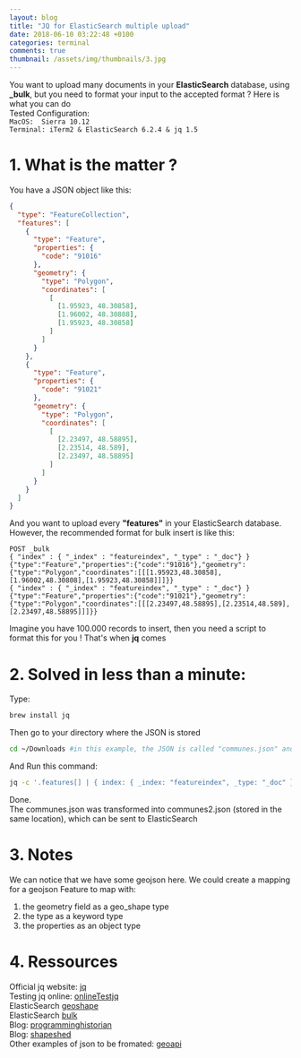 ```yaml
---
layout: blog
title: "JQ for ElasticSearch multiple upload"
date: 2018-06-10 03:22:48 +0100
categories: terminal
comments: true
thumbnail: /assets/img/thumbnails/3.jpg
---
```


You want to upload many documents in your **ElasticSearch** database, using **\_bulk**, but you need to format your input to the accepted format ? Here is what you can do  
Tested Configuration:  
`MacOS:  Sierra 10.12`  
`Terminal: iTerm2 & ElasticSearch 6.2.4 & jq 1.5`

# 1. What is the matter ?

You have a JSON object like this:

```json
{
  "type": "FeatureCollection",
  "features": [
    {
      "type": "Feature",
      "properties": {
        "code": "91016"
      },
      "geometry": {
        "type": "Polygon",
        "coordinates": [
          [
            [1.95923, 48.30858],
            [1.96002, 48.30808],
            [1.95923, 48.30858]
          ]
        ]
      }
    },
    {
      "type": "Feature",
      "properties": {
        "code": "91021"
      },
      "geometry": {
        "type": "Polygon",
        "coordinates": [
          [
            [2.23497, 48.58895],
            [2.23514, 48.589],
            [2.23497, 48.58895]
          ]
        ]
      }
    }
  ]
}
```

And you want to upload every **"features"** in your ElasticSearch database. However, the recommended format for bulk insert is like this:

```es
POST _bulk
{ "index" : { "_index" : "featureindex", "_type" : "_doc"} }
{"type":"Feature","properties":{"code":"91016"},"geometry":{"type":"Polygon","coordinates":[[[1.95923,48.30858],[1.96002,48.30808],[1.95923,48.30858]]]}}
{ "index" : { "_index" : "featureindex", "_type" : "_doc"} }
{"type":"Feature","properties":{"code":"91021"},"geometry":{"type":"Polygon","coordinates":[[[2.23497,48.58895],[2.23514,48.589],[2.23497,48.58895]]]}}
```

Imagine you have 100.000 records to insert, then you need a script to format this for you ! That's when **jq** comes

# 2. Solved in less than a minute:

Type:

```bash
brew install jq
```

Then go to your directory where the JSON is stored

```bash
cd ~/Downloads #in this example, the JSON is called "communes.json" and stored in the Downloads folder
```

And Run this command:

```bash
jq -c '.features[] | { index: { _index: "featureindex", _type: "_doc" } }, .' communes.json > communes2.json
```

Done.  
The communes.json was transformed into communes2.json (stored in the same location), which can be sent to ElasticSearch

# 3. Notes

We can notice that we have some geojson here. We could create a mapping for a geojson Feature to map with:

1.  the geometry field as a geo_shape type
2.  the type as a keyword type
3.  the properties as an object type

# 4. Ressources

Official jq website: [jq][jq]  
Testing jq online: [onlineTestjq][onlineTestjq]  
ElasticSearch [geoshape][geoshape]  
ElasticSearch [bulk][bulk]  
Blog: [programminghistorian][jsonandjq]  
Blog: [shapeshed][transformjs]  
Other examples of json to be fromated: [geoapi][geoapi]

[jq]: https://stedolan.github.io/jq/
[onlineTestjq]: https://jqplay.org/#
[geoshape]: https://www.elastic.co/guide/en/elasticsearch/reference/current/geo-shape.html
[bulk]: https://www.elastic.co/guide/en/elasticsearch/reference/current/docs-bulk.html
[jsonandjq]: https://programminghistorian.org/en/lessons/json-and-jq
[transformjs]: https://shapeshed.com/jq-json/#how-to-transform-json
[geoapi]: https://api.gouv.fr/api/api-geo.html
